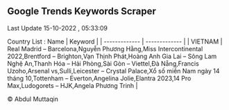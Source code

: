 

## Google Trends Keywords Scraper 
 
Last Update 15-10-2022 , 05:33:09

Country List :
 Name  | Keyword |
| ------------- | ------------- |
| VIETNAM | Real Madrid – Barcelona,Nguyễn Phương Hằng,Miss Intercontinental 2022,Brentford – Brighton,Vạn Thịnh Phát,Hoàng Anh Gia Lai – Sông Lam Nghệ An,Thanh Hóa – Hải Phòng,Sài Gòn – Viettel,Đà Nẵng,Francis Uzoho,Arsenal vs,Sulli,Leicester – Crystal Palace,Xổ số miền Nam ngày 14 tháng 10,Tottenham – Everton,Angelina Jolie,Elantra 2023,14 Pro Max,Ludogorets – HJK,Angela Phương Trinh |



© Abdul Muttaqin 
